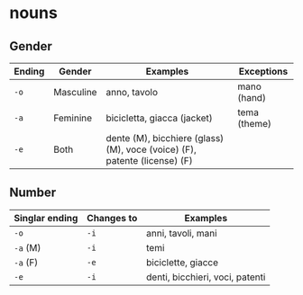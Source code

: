 # nouns

## Gender 
| Ending | Gender | Examples | Exceptions |
|---|---|---|---|
| `-o` | Masculine | anno, tavolo | mano (hand) |
| `-a` | Feminine | bicicletta, giacca (jacket) | tema (theme) |
| `-e` | Both | dente (M), bicchiere (glass) (M), voce (voice) (F), patente (license) (F) | |


## Number
| Singlar ending | Changes to | Examples |
|---|---|---|
| `-o` | `-i` | anni, tavoli, mani |
| `-a` (M) | `-i` | temi |
| `-a` (F) | `-e` | biciclette, giacce | 
| `-e` | `-i` | denti, bicchieri, voci, patenti |

